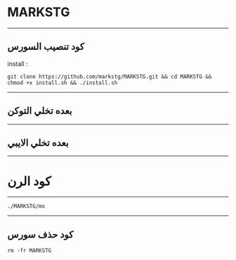 MARKSTG
==============

______________________________________________________________________________________________________________________

كود تنصيب السورس
------------

install :

```git clone https://github.com/markstg/MARKSTG.git && cd MARKSTG && chmod +x install.sh && ./install.sh```

______________________________________________________________________________________________________________________

بعده تخلي التوكن
----------------

______________________________________________________________________________________________________________________

بعده تخلي الايبي 
----------------

______________________________________________________________________________________________________________________

كود الرن
========

______________________________________________________________________________________________________________________


```./MARKSTG/mx```

______________________________________________________________________________________________________________________

كود حذف سورس
-------
```rm -fr MARKSTG```
